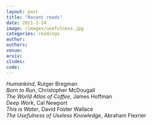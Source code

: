 ```yaml
---
layout: post
title: "Recent reads"
date: 2021-1-14
image: /images/usefulness.jpg
categories: readings
author:
authors:
venue:
arxiv:
slides:
code:
---
```

*Humankind*, Rutger Bregman\
*Born to Run*, Christopher McDougall\
*The World Atlas of Coffee*, James Hoffman\
*Deep Work*, Cal Newport\
*This is Water*, David Foster Wallace\
*The Usefulness of Useless Knowledge*, Abraham Flexner

